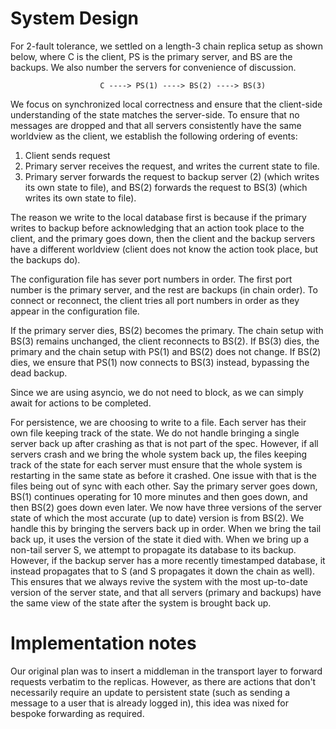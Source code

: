 # System Design

For 2-fault tolerance, we settled on a length-3 chain replica setup as shown below,
where C is the client, PS is the primary server, and BS are the backups. We also
number the servers for convenience of discussion.

                        C ----> PS(1) ----> BS(2) ----> BS(3)

We focus on synchronized local correctness and ensure that the client-side understanding
of the state matches the server-side.
To ensure that no messages are dropped and that all servers consistently have the same
worldview as the client, we establish the following ordering of events:

1. Client sends request
2. Primary server receives the request, and writes the current state to file.
3. Primary server forwards the request to backup server (2) (which writes its own state to file), 
and BS(2) forwards the request to BS(3) (which writes its own state to file).

The reason we write to the local database first is because if the primary writes to 
backup before acknowledging that an action took place to the client, and the primary
goes down, then the client and the backup servers have a different worldview (client 
does not know the action took place, but the backups do).

The configuration file has sever port numbers in order. The first port number is the 
primary server, and the rest are backups (in chain order). To connect or reconnect, 
the client tries all port numbers in order as they appear in the configuration file.

If the primary server dies, BS(2) becomes the primary. The chain setup with BS(3) remains unchanged, 
the client reconnects to BS(2).
If BS(3) dies, the primary and the chain setup with PS(1) and BS(2) does not change.
If BS(2) dies, we ensure that PS(1) now connects to BS(3) instead, bypassing the dead backup.

Since we are using asyncio, we do not need to block, as we can simply await for actions to be 
completed.

For persistence, we are choosing to write to a file. Each server has their own file
keeping track of the state. We do not handle bringing a single server back up after 
crashing as that is not part of the spec. However, if all servers crash and we bring the whole 
system back up, the files keeping track of the state for each server must ensure that the 
whole system is restarting in the same state as before it crashed. One issue with that 
is the files being out of sync with each other. Say the primary server goes down, 
BS(1) continues operating for 10 more minutes and then goes down, and then BS(2) goes down 
even later. We now have three versions of the server state of which the most accurate (up to 
date) version is from BS(2). We handle this by bringing the servers back up in order. When we 
bring the tail back up, it uses the version of the state it died with. When we bring up a non-tail 
server S, we attempt to propagate its database to its backup. However, if the backup server has a
more recently timestamped database, it instead propagates that to S (and S propagates it down 
the chain as well). This ensures that we always revive the system with the most up-to-date version 
of the server state, and that all servers (primary and backups) have the same view of the state 
after the system is brought back up.

# Implementation notes

Our original plan was to insert a middleman in the transport layer to forward requests
verbatim to the replicas. However, as there are actions that don't necessarily require
an update to persistent state (such as sending a message to a user that is already logged in),
this idea was nixed for bespoke forwarding as required.
